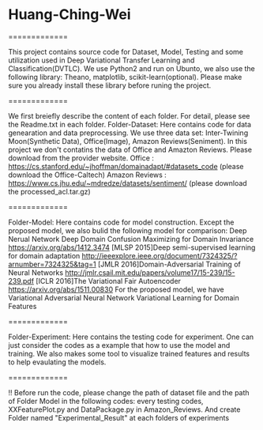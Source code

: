 # Huang-Ching-Wei

=============

This project contains source code for Dataset, Model, Testing and some utilization used in Deep Variational Transfer Learning and Classification(DVTLC).
We use Python2 and run on Ubunto, we also use the following library: Theano, matplotlib, scikit-learn(optional).
Please make sure you already install these library before runing the project.

=============

We first breiefly describe the content of each folder. For detail, please see the Readme.txt in each folder.
Folder-Dataset:
Here contains code for data genearation and data preprocessing.
We use three data set: Inter-Twining Moon(Synthetic Data), Office(Image), Amazon Reviews(Seniment).
In this project we don't contatins the data of Office and Amazton Reviews.
Please download from the provider website.
Office : https://cs.stanford.edu/~jhoffman/domainadapt/#datasets_code (please download the Office-Caltech)
Amazon Reviews : https://www.cs.jhu.edu/~mdredze/datasets/sentiment/ (please download the processed_acl.tar.gz)

=============

Folder-Model:
Here contains code for model construction.
Except the proposed model, we also bulid the following model for comparison:
Deep Nerual Network
Deep Domain Confusion Maximizing for Domain Invariance
    https://arxiv.org/abs/1412.3474
[MLSP 2015]Deep semi-supervised learning for domain adaptation
    http://ieeexplore.ieee.org/document/7324325/?arnumber=7324325&tag=1
[JMLR 2016]Domain-Adversarial Training of Neural Networks
    http://jmlr.csail.mit.edu/papers/volume17/15-239/15-239.pdf
[ICLR 2016]The Variational Fair Autoencoder
    https://arxiv.org/abs/1511.00830
For the proposed model, we have
Variational Adversarial Neural Network
Variational Learning for Domain Features

=============

Folder-Experiment:
Here contains the testing code for experiment.
One can just consider the codes as a example that how to use the model and training.
We also makes some tool to visualize trained features and results to help evaulating the models.

=============

!! Before run the code, please change the path of dataset file and the path of Folder Model in the following codes: every testing codes, XXFeaturePlot.py and DataPackage.py in Amazon_Reviews.
And create Folder named "Experimental_Result" at each folders of experiments

